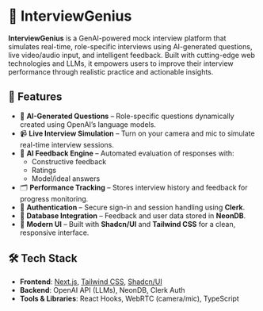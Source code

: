 # 🎯 InterviewGenius

**InterviewGenius** is a GenAI-powered mock interview platform that simulates real-time, role-specific interviews using AI-generated questions, live video/audio input, and intelligent feedback. Built with cutting-edge web technologies and LLMs, it empowers users to improve their interview performance through realistic practice and actionable insights.

## 🚀 Features

- 🎤 **AI-Generated Questions** – Role-specific questions dynamically created using OpenAI’s language models.
- 📹 **Live Interview Simulation** – Turn on your camera and mic to simulate real-time interview sessions.
- 🧠 **AI Feedback Engine** – Automated evaluation of responses with:
  - Constructive feedback
  - Ratings
  - Model/ideal answers
- 🗂 **Performance Tracking** – Stores interview history and feedback for progress monitoring.
- 🔐 **Authentication** – Secure sign-in and session handling using **Clerk**.
- 💾 **Database Integration** – Feedback and user data stored in **NeonDB**.
- 🎨 **Modern UI** – Built with **Shadcn/UI** and **Tailwind CSS** for a clean, responsive interface.

## 🛠️ Tech Stack

- **Frontend**: [Next.js](https://nextjs.org/), [Tailwind CSS](https://tailwindcss.com/), [Shadcn/UI](https://ui.shadcn.com/)
- **Backend**: OpenAI API (LLMs), NeonDB, Clerk Auth
- **Tools & Libraries**: React Hooks, WebRTC (camera/mic), TypeScript
